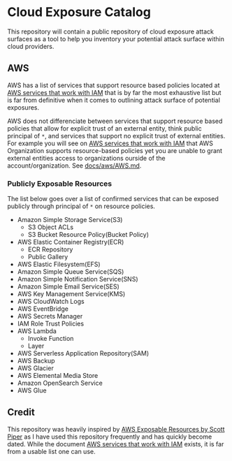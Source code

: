# Cloud Exposure Catalog

This repository will contain a public repository of cloud exposure attack surfaces as a tool to help you inventory your potential attack surface within cloud providers. 

## AWS

AWS has a list of services that support resource based policies located at [AWS services that work with IAM](https://docs.aws.amazon.com/IAM/latest/UserGuide/reference_aws-services-that-work-with-iam.html#swwiam_footnotes_vpc) that is by far the most exhaustive list but is far from definitive when it comes to outlining attack surface of potential exposures. 

AWS does not differenciate between services that support resource based policies that allow for explicit trust of an external entity, think public principal of `*`, and services that support no explicit trust of external entities. For example you will see on [AWS services that work with IAM](https://docs.aws.amazon.com/IAM/latest/UserGuide/reference_aws-services-that-work-with-iam.html#swwiam_footnotes_vpc) that AWS Organization supports resource-based policies yet you are unable to grant external entities access to organizations ourside of the account/organization. See [docs/aws/AWS.md](/docs/aws/AWS.md).


### Publicly Exposable Resources

The list below goes over a list of confirmed services that can be exposed publicly through principal of `*` on resource policies. 

- Amazon Simple Storage Service(S3)
    - S3 Object ACLs
    - S3 Bucket Resource Policy(Bucket Policy)
- AWS Elastic Container Registry(ECR)
    - ECR Repository
    - Public Gallery
- AWS Elastic Filesystem(EFS)
- Amazon Simple Queue Service(SQS)
- Amazon Simple Notification Service(SNS)
- Amazon Simple Email Service(SES)
- AWS Key Management Service(KMS)
- AWS CloudWatch Logs
- AWS EventBridge
- AWS Secrets Manager
- IAM Role Trust Policies
- AWS Lambda 
    - Invoke Function
    - Layer
- AWS Serverless Application Repository(SAM)
- AWS Backup
- AWS Glacier
- AWS Elemental Media Store
- Amazon OpenSearch Service
- AWS Glue

## Credit

This repository was heavily inspired by [AWS Exposable Resources by Scott Piper](https://github.com/SummitRoute/aws_exposable_resources) as I have used this repository frequently and has quickly become dated. While the document [AWS services that work with IAM](https://docs.aws.amazon.com/IAM/latest/UserGuide/reference_aws-services-that-work-with-iam.html#swwiam_footnotes_vpc) exists, it is far from a usable list one can use. 
